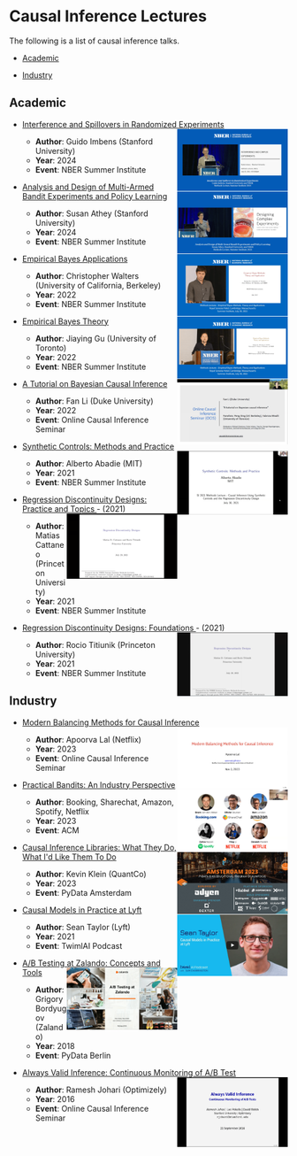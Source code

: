 # Causal Inference Lectures

The following is a list of causal inference talks.

- [Academic](#academic)

- [Industry](#industry)


## Academic

- [Interference and Spillovers in Randomized Experiments <img align="right" width="200" src="img/talks/interference_and_spillovers.png">](https://www.youtube.com/watch?v=i5kyzT_CpwQ)
  - **Author**: Guido Imbens (Stanford University)
  - **Year**: 2024
  - **Event**: NBER Summer Institute
 
- [Analysis and Design of Multi-Armed Bandit Experiments and Policy Learning <img align="right" width="200" src="img/talks/multi_armed_experiments.png">](https://www.youtube.com/watch?v=I6GyDWh8kfw)
  - **Author**: Susan Athey (Stanford University)
  - **Year**: 2024
  - **Event**: NBER Summer Institute

- [Empirical Bayes Applications <img align="right" width="200" src="img/talks/empirical_bayes_applications.png">](https://www.youtube.com/watch?v=SdWt8xAAF_4)
  - **Author**: Christopher Walters (University of California, Berkeley)
  - **Year**: 2022
  - **Event**: NBER Summer Institute
 
- [Empirical Bayes Theory <img align="right" width="200" src="img/talks/empirical_bayes_theory.png">](https://www.youtube.com/watch?v=z0cdgtcWs0c)
  - **Author**: Jiaying Gu (University of Toronto)
  - **Year**: 2022
  - **Event**: NBER Summer Institute

- [A Tutorial on Bayesian Causal Inference <img align="right" width="200" src="img/talks/bayesian_causal_inference.png">](https://www.youtube.com/watch?v=9pZtsVA6o4o)
  - **Author**: Fan Li (Duke University)
  - **Year**: 2022
  - **Event**: Online Causal Inference Seminar

- [Synthetic Controls: Methods and Practice <img align="right" width="200" src="img/talks/synthetic_controls.png">](https://www.youtube.com/watch?v=oDNaOpNK6G4)
  - **Author**: Alberto Abadie (MIT)
  - **Year**: 2021
  - **Event**: NBER Summer Institute

- [Regression Discontinuity Designs: Practice and Topics <img align="right" width="200" src="img/talks/regression_discontinuity_designs.png">](https://www.youtube.com/watch?v=bFNUeTXOnQ4) - (2021)
  - **Author**: Matias Cattaneo (Princeton University)
  - **Year**: 2021
  - **Event**: NBER Summer Institute
 
- [Regression Discontinuity Designs: Foundations <img align="right" width="200" src="img/talks/regression_discontinuity_foundations.png">](https://www.youtube.com/watch?v=ckZx0j1tYoY) - (2021)
  - **Author**: Rocio Titiunik (Princeton University)
  - **Year**: 2021
  - **Event**: NBER Summer Institute


## Industry

- [Modern Balancing Methods for Causal Inference <img align="right" width="200" src="img/talks/modern_balancing_methods.png">](https://www.youtube.com/watch?v=CO9VnGy3esI)
  - **Author**: Apoorva Lal (Netflix)
  - **Year**: 2023
  - **Event**: Online Causal Inference Seminar

- [Practical Bandits: An Industry Perspective <img align="right" width="200" src="img/talks/bandit_feedback.png">](https://www.youtube.com/watch?v=NkVWwZKdMac)
  - **Author**: Booking, Sharechat, Amazon, Spotify, Netflix
  - **Year**: 2023
  - **Event**: ACM
 
- [Causal Inference Libraries: What They Do, What I'd Like Them To Do <img align="right" width="200" src="img/talks/causal_inference_libraries.png">](https://www.youtube.com/watch?v=cRS4yZt6OU4)
  - **Author**: Kevin Klein (QuantCo)
  - **Year**: 2023
  - **Event**: PyData Amsterdam

- [Causal Models in Practice at Lyft <img align="right" width="200" src="img/talks/causal_models_lyft.png">](https://twimlai.com/podcast/twimlai/causal-models-practice-lyft-sean-taylor/)
  - **Author**: Sean Taylor (Lyft)
  - **Year**: 2021
  - **Event**: TwimlAI Podcast
 
- [A/B Testing at Zalando: Concepts and Tools <img align="right" width="200" src="img/talks/ab_test_zalando.png">](https://www.youtube.com/watch?v=wmEAUfkLk50)
  - **Author**: Grigory Bordyugov (Zalando)
  - **Year**: 2018
  - **Event**: PyData Berlin

- [Always Valid Inference: Continuous Monitoring of A/B Test <img align="right" width="200" src="img/talks/always_valid_inference.png">](https://www.youtube.com/watch?v=BanBrr3Hzm8)
  - **Author**: Ramesh Johari (Optimizely)
  - **Year**: 2016
  - **Event**: Online Causal Inference Seminar
